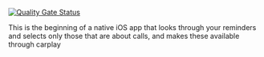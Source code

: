 [![Quality Gate Status](https://sonarcloud.io/api/project_badges/measure?project=YoeriVD_Next-calls&metric=alert_status)](https://sonarcloud.io/summary/new_code?id=YoeriVD_Next-calls)

This is the beginning of a native iOS app that looks through your reminders and selects only those that are about calls, and makes these available through carplay
